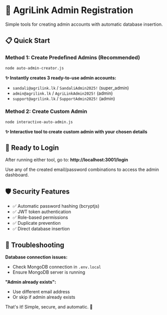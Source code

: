 # 🚀 AgriLink Admin Registration

Simple tools for creating admin accounts with automatic database insertion.

## 📋 **Quick Start**

### **Method 1: Create Predefined Admins (Recommended)**
```bash
node auto-admin-creator.js
```
**✨ Instantly creates 3 ready-to-use admin accounts:**
- `sandali@agrilink.lk` / `SandaliAdmin2025!` (super_admin)
- `admin@agrilink.lk` / `AgriLinkAdmin2025!` (admin) 
- `support@agrilink.lk` / `SupportAdmin2025!` (admin)

### **Method 2: Create Custom Admin**
```bash
node interactive-auto-admin.js
```
**✨ Interactive tool to create custom admin with your chosen details**

## 🔑 **Ready to Login**

After running either tool, go to: **http://localhost:3001/login**

Use any of the created email/password combinations to access the admin dashboard.

## 🛡️ **Security Features**
- ✅ Automatic password hashing (bcryptjs)
- ✅ JWT token authentication  
- ✅ Role-based permissions
- ✅ Duplicate prevention
- ✅ Direct database insertion

## 🔧 **Troubleshooting**

**Database connection issues:**
- Check MongoDB connection in `.env.local`
- Ensure MongoDB server is running

**"Admin already exists":**
- Use different email address
- Or skip if admin already exists

That's it! Simple, secure, and automatic. 🎯

